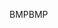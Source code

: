 <span data-ttu-id="4a909-101">BMP</span><span class="sxs-lookup"><span data-stu-id="4a909-101">BMP</span></span>